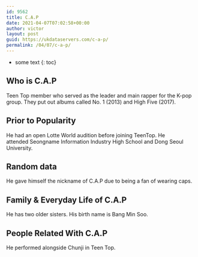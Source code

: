 ```yaml
---
id: 9562
title: C.A.P
date: 2021-04-07T07:02:58+00:00
author: victor
layout: post
guid: https://ukdataservers.com/c-a-p/
permalink: /04/07/c-a-p/
---
```


* some text
{: toc}


## Who is C.A.P



Teen Top member who served as the leader and main rapper for the K-pop group. They put out albums called No. 1 (2013) and High Five (2017).

                
                
                
## Prior to Popularity



He had an open Lotte World audition before joining TeenTop. He attended Seongname Information Industry High School and Dong Seoul University.

                
                
                
## Random data



He gave himself the nickname of C.A.P due to being a fan of wearing caps.

                
                
                
## Family & Everyday Life of C.A.P



He has two older sisters. His birth name is Bang Min Soo.

                
                
                
## People Related With C.A.P



He performed alongside Chunji in Teen Top.

                
              
            
          
          
          